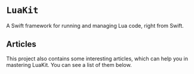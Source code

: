 # ``LuaKit``

A Swift framework for running and managing Lua code, right from Swift.

## Articles

This project also contains some interesting articles, which can help
you in mastering LuaKit. You can see a list of them below.
